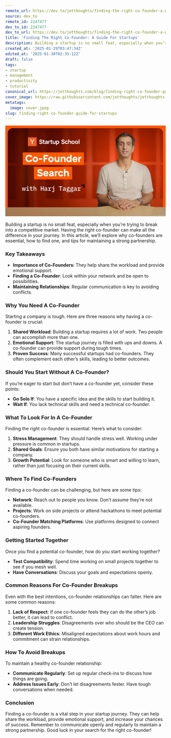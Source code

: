 ```yaml
---
remote_url: https://dev.to/jetthoughts/finding-the-right-co-founder-a-guide-for-startups-fei
source: dev_to
remote_id: 2247477
dev_to_id: 2247477
dev_to_url: https://dev.to/jetthoughts/finding-the-right-co-founder-a-guide-for-startups-fei
title: 'Finding The Right Co-Founder: A Guide For Startups'
description: Building a startup is no small feat, especially when you’re trying to break into a competitive...
created_at: '2025-01-29T03:47:34Z'
edited_at: '2025-01-30T02:35:12Z'
draft: false
tags:
- startup
- management
- productivity
- tutorial
canonical_url: https://jetthoughts.com/blog/finding-right-co-founder-guide-for-startups/
cover_image: https://raw.githubusercontent.com/jetthoughts/jetthoughts.github.io/master/content/blog/finding-right-co-founder-guide-for-startups/cover.jpeg
metatags:
  image: cover.jpeg
slug: finding-right-co-founder-guide-for-startups
---
```

[![Finding The Right Co-Founder: A Guide For Startups](file_0.webp)](https://www.youtube.com/watch?v=Fk9BCr5pLTU)

Building a startup is no small feat, especially when you’re trying to break into a competitive market. Having the right co-founder can make all the difference in your journey. In this article, we’ll explore why co-founders are essential, how to find one, and tips for maintaining a strong partnership.

### Key Takeaways

*   **Importance of Co-Founders**: They help share the workload and provide emotional support.
*   **Finding a Co-Founder**: Look within your network and be open to possibilities.
*   **Maintaining Relationships**: Regular communication is key to avoiding conflicts.

### Why You Need A Co-Founder

Starting a company is tough. Here are three reasons why having a co-founder is crucial:

1.  **Shared Workload**: Building a startup requires a lot of work. Two people can accomplish more than one.
2.  **Emotional Support**: The startup journey is filled with ups and downs. A co-founder can provide support during tough times.
3.  **Proven Success**: Many successful startups had co-founders. They often complement each other’s skills, leading to better outcomes.

### Should You Start Without A Co-Founder?

If you’re eager to start but don’t have a co-founder yet, consider these points:

*   **Go Solo If**: You have a specific idea and the skills to start building it.
*   **Wait If**: You lack technical skills and need a technical co-founder.

### What To Look For In A Co-Founder

Finding the right co-founder is essential. Here’s what to consider:

1.  **Stress Management**: They should handle stress well. Working under pressure is common in startups.
2.  **Shared Goals**: Ensure you both have similar motivations for starting a company.
3.  **Growth Potential**: Look for someone who is smart and willing to learn, rather than just focusing on their current skills.

### Where To Find Co-Founders

Finding a co-founder can be challenging, but here are some tips:

*   **Network**: Reach out to people you know. Don’t assume they’re not available.
*   **Projects**: Work on side projects or attend hackathons to meet potential co-founders.
*   **Co-Founder Matching Platforms**: Use platforms designed to connect aspiring founders.

### Getting Started Together

Once you find a potential co-founder, how do you start working together?

*   **Test Compatibility**: Spend time working on small projects together to see if you mesh well.
*   **Have Conversations**: Discuss your goals and expectations openly.

### Common Reasons For Co-Founder Breakups

Even with the best intentions, co-founder relationships can falter. Here are some common reasons:

1.  **Lack of Respect**: If one co-founder feels they can do the other’s job better, it can lead to conflict.
2.  **Leadership Struggles**: Disagreements over who should be the CEO can create tension.
3.  **Different Work Ethics**: Misaligned expectations about work hours and commitment can strain relationships.

### How To Avoid Breakups

To maintain a healthy co-founder relationship:

*   **Communicate Regularly**: Set up regular check-ins to discuss how things are going.
*   **Address Issues Early**: Don’t let disagreements fester. Have tough conversations when needed.

### Conclusion

Finding a co-founder is a vital step in your startup journey. They can help share the workload, provide emotional support, and increase your chances of success. Remember to communicate openly and regularly to maintain a strong partnership. Good luck in your search for the right co-founder!
